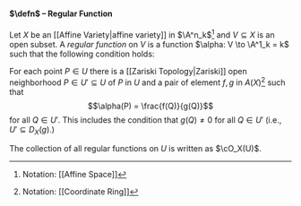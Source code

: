#### $\defn$ – Regular Function
Let $X$ be an [[Affine Variety|affine variety]] in $\A^n_k$[^1] and $V \subseteq X$ is an open subset. A *regular function* on $V$ is a function $\alpha: V \to \A^1_k = k$ such that the following condition holds: 

For each point $P \in U$ there is a [[Zariski Topology|Zariski]] open neighborhood $P \in U' \subseteq U$ of $P$ in $U$ and a pair of element $f, g$ in $A(X)$[^3] such that $$\alpha(P) = \frac{f(Q)}{g(Q)}$$ for all $Q \in U'$. This includes the condition that $g(Q) \ne 0$ for all $Q \in U'$ (i.e., $U' \subseteq D_X(g).)$

The collection of all regular functions on $U$ is written as $\cO_X(U)$. 

[^1]: Notation: [[Affine Space]]
[^2]: Notation: [[Polynomial Ring]]
[^3]: Notation: [[Coordinate Ring]]